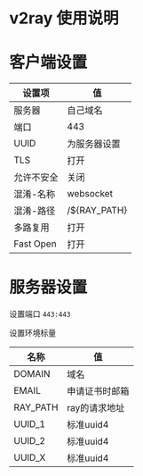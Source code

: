 # v2ray 使用说明

# 客户端设置
| 设置项 | 值 |
| - | - |
| 服务器 | 自己域名 |
| 端口 | 443 |
| UUID |  为服务器设置 |
| TLS  | 打开 |
| 允许不安全 | 关闭 |
| 混淆-名称 | websocket |
| 混淆-路径 | /${RAY_PATH} |
| 多路复用 | 打开 |
| Fast Open | 打开 | 

# 服务器设置
设置端口 `443:443`  

设置环境标量  

| 名称 | 值 |
|-|-|
| DOMAIN | 域名 |
| EMAIL | 申请证书时邮箱 |
| RAY_PATH | ray的请求地址 |
| UUID_1 | 标准uuid4 | 
| UUID_2 | 标准uuid4 | 
| UUID_X | 标准uuid4 | 

